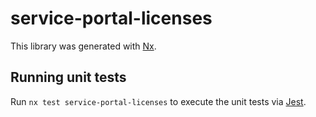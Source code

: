 # service-portal-licenses

This library was generated with [Nx](https://nx.dev).

## Running unit tests

Run `nx test service-portal-licenses` to execute the unit tests via [Jest](https://jestjs.io).
